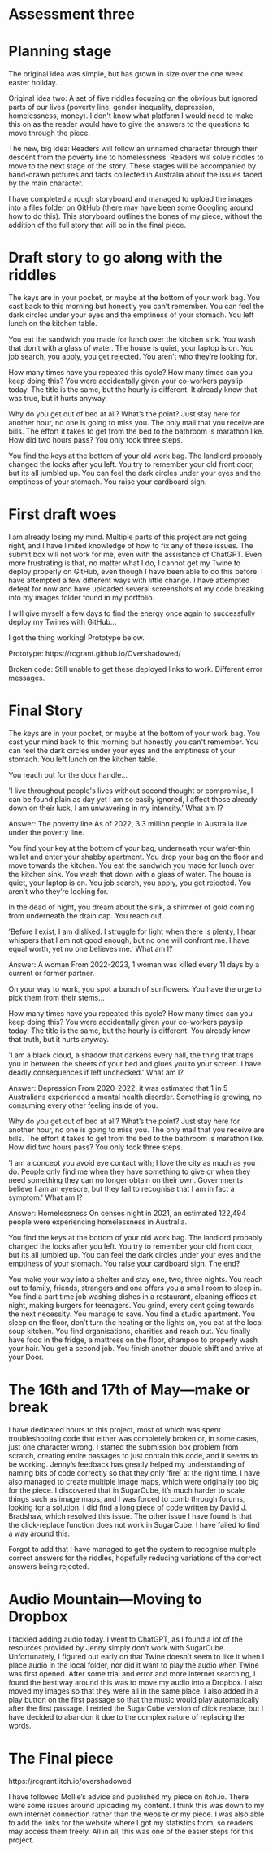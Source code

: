 # Assessment three
# Planning stage

</p>The original idea was simple, but has grown in size over the one week easter holiday.</p>
</p>Original idea two: A set of five riddles focusing on the obvious but ignored parts of our lives (poverty line, gender inequality, depression, homelessness, money). 
I don't know what platform I would need to make this on as the reader would have to give the answers to the questions to move through the piece.</p>

</p>The new, big idea: Readers will follow an unnamed character through their descent from the poverty line to homelessness. Readers will solve riddles to move to the next stage of the story. These stages will be accompanied by hand-drawn pictures and facts collected in Australia about the issues faced by the main character.</p>

</p>I have completed a rough storyboard and managed to upload the images into a files folder on GitHub (there may have been some Googling around how to do this). This storyboard outlines the bones of my piece, without the addition of the full story that will be in the final piece.</p>

# Draft story to go along with the riddles

</p>The keys are in your pocket, or maybe at the bottom of your work bag. You cast back to this morning but honestly you can’t remember. You can feel the dark circles under your eyes and the emptiness of your stomach. You left lunch on the kitchen table.</p>

</p>You eat the sandwich you made for lunch over the kitchen sink. You wash that don’t with a glass of water. The house is quiet, your laptop is on. You job search, you apply, you get rejected. You aren’t who they’re looking for.</p>

</p>How many times have you repeated this cycle? How many times can you keep doing this? You were accidentally given your co-workers payslip today. The title is the same, but the hourly is different. It already knew that was true, but it hurts anyway.</p>

</p>Why do you get out of bed at all? What’s the point? Just stay here for another hour, no one is going to miss you. The only mail that you receive are bills. The effort it takes to get from the bed to the bathroom is marathon like. How did two hours pass? You only took three steps.</p>

</p>You find the keys at the bottom of your old work bag. The landlord probably changed the locks after you left. You try to remember your old front door, but its all jumbled up. You can feel the dark circles under your eyes and the emptiness of your stomach. You raise your cardboard sign.</p>

# First draft woes

</p>I am already losing my mind. Multiple parts of this project are not going right, and I have limited knowledge of how to fix any of these issues. The submit box will not work for me, even with the assistance of ChatGPT. Even more frustrating is that, no matter what I do, I cannot get my Twine to deploy properly on GitHub, even though I have been able to do this before. I have attempted a few different ways with little change. I have attempted defeat for now and have uploaded several screenshots of my code breaking into my images folder found in my portfolio.</p>

</p>I will give myself a few days to find the energy once again to successfully deploy my Twines with GitHub...
</p>

</p>I got the thing working! Prototype below.</p>
</p>Prototype: https://rcgrant.github.io/Overshadowed/</p>

</p>Broken code: Still unable to get these deployed links to work. Different error messages.</p>

# Final Story
</p>The keys are in your pocket, or maybe at the bottom of your work bag. You cast your mind back to this morning but honestly you can't remember. You can feel the dark circles under your eyes and the emptiness of your stomach. You left lunch on the kitchen table.  
</p>
</p>You reach out for the door handle...
</p>
</p>'I live throughout people's lives without second thought or compromise, I can be found plain as day yet I am so easily ignored, I affect those already down on their luck, I am unwavering in my intensity.' What am I?
</p>
</p>Answer: The poverty line
As of 2022, 3.3 million people in Australia live under the poverty line.
</p>
</p>You find your key at the bottom of your bag, underneath your wafer-thin wallet and enter your shabby apartment. You drop your bag on the floor and move towards the kitchen.
You eat the sandwich you made for lunch over the kitchen sink. You wash that down with a glass of water. The house is quiet, your laptop is on. You job search, you apply, you get rejected. You aren’t who they’re looking for.
</p>
</p>In the dead of night, you dream about the sink, a shimmer of gold coming from underneath the drain cap. You reach out…
</p>
</p>'Before I exist, I am disliked. I struggle for light when there is plenty, I hear whispers that I am not good enough, but no one will confront me. I have equal worth, yet no one believes me.'
What am I?
</p>
</p>Answer: A woman
From 2022-2023, 1 woman was killed every 11 days by a current or former partner.
</p>
</p>On your way to work, you spot a bunch of sunflowers. You have the urge to pick them from their stems...
</p>
</p>How many times have you repeated this cycle? How many times can you keep doing this? You were accidentally given your co-workers payslip today. The title is the same, but the hourly is different. You already knew that truth, but it hurts anyway.
</p>
</p>'I am a black cloud, a shadow that darkens every hall, the thing that traps you in between the sheets of your bed and glues you to your screen. I have deadly consequences if left unchecked.'
What am I?
</p>
</p>Answer: Depression
From 2020-2022, it was estimated that 1 in 5 Australians experienced a mental health disorder. 
Something is growing, no consuming every other feeling inside of you.
</p>
</p>Why do you get out of bed at all? What’s the point? Just stay here for another hour, no one is going to miss you. The only mail that you receive are bills. The effort it takes to get from the bed to the bathroom is marathon like. How did two hours pass? You only took three steps.
</p>
</p>'I am a concept you avoid eye contact with; I love the city as much as you do. People only find me when they have something to give or when they need something they can no longer obtain on their own. Governments believe I am an eyesore, but they fail to recognise that I am in fact a symptom.'
What am I?
</p>
</p>Answer: Homelessness
On censes night in 2021, an estimated 122,494 people were experiencing homelessness in Australia. 
</p>
</p>You find the keys at the bottom of your old work bag. The landlord probably changed the locks after you left. You try to remember your old front door, but its all jumbled up. You can feel the dark circles under your eyes and the emptiness of your stomach. You raise your cardboard sign.
The end?
</p>
</p>You make your way into a shelter and stay one, two, three nights.
You reach out to family, friends, strangers and one offers you a small room to sleep in.
You find a part time job washing dishes in a restaurant, cleaning offices at night, making burgers for teenagers. You grind, every cent going towards the next necessity.
You manage to save.
You find a studio apartment.
You sleep on the floor, don’t turn the heating or the lights on, you eat at the local soup kitchen.
You find organisations, charities and reach out. You finally have food in the fridge, a mattress on the floor, shampoo to properly wash your hair.
You get a second job.
You finish another double shift and arrive at your Door.
</p>


# The 16th and 17th of May—make or break
</p>I have dedicated hours to this project, most of which was spent troubleshooting code that either was completely broken or, in some cases, just one character wrong. I started the submission box problem from scratch, creating entire passages to just contain this code, and it seems to be working. Jenny’s feedback has greatly helped my understanding of naming bits of code correctly so that they only ‘fire’ at the right time. I have also managed to create multiple image maps, which were originally too big for the piece. I discovered that in SugarCube, it’s much harder to scale things such as image maps, and I was forced to comb through forums, looking for a solution. I did find a long piece of code written by David J. Bradshaw, which resolved this issue. The other issue I have found is that the click-replace function does not work in SugarCube. I have failed to find a way around this.
</p>
</p>Forgot to add that I have managed to get the system to recognise multiple correct answers for the riddles, hopefully reducing variations of the correct answers being rejected.
</p>

# Audio Mountain—Moving to Dropbox
</p>I tackled adding audio today. I went to ChatGPT, as I found a lot of the resources provided by Jenny simply don’t work with SugarCube. Unfortunately, I figured out early on that Twine doesn’t seem to like it when I place audio in the local folder, nor did it want to play the audio when Twine was first opened. After some trial and error and more internet searching, I found the best way around this was to move my audio into a Dropbox. I also moved my images so that they were all in the same place. I also added in a play button on the first passage so that the music would play automatically after the first passage. I retried the SugarCube version of click replace, but I have decided to abandon it due to the complex nature of replacing the words.
</p>

# The Final piece
</p> https://rcgrant.itch.io/overshadowed
</p>
</p>I have followed Mollie’s advice and published my piece on itch.io. There were some issues around uploading my content. I think this was down to my own internet connection rather than the website or my piece. I was also able to add the links for the website where I got my statistics from, so readers may access them freely. All in all, this was one of the easier steps for this project.
</p>
